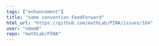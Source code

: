```yaml
---
tags: ["enhancement"]
title: "name convention FeedForward"
html_url: "https://github.com/mathLab/PINA/issues/164"
user: "ndem0"
repo: "mathLab/PINA"
---
```


